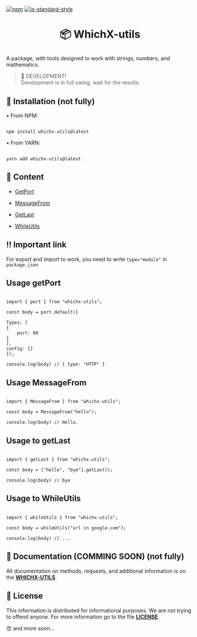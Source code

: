

[![npm](https://img.shields.io/npm/dt/whichx-utils.svg?style=flat-square)](https://npmjs.com/package/whichx-utils) [![js-standard-style](https://img.shields.io/badge/code%20style-standard-brightgreen.svg)](http://standardjs.com)



<h1><p style="text-align: center" align="center">📦 WhichX-utils</p></h1>

A package, with tools designed to work with strings, numbers, and mathematics.

> 🚧 DEVELOPMENT! <br/> 
> Development is in full swing, wait for the results.

## 🔑 Installation (not fully)

• From NPM:

```

npm install whichx-utils@latest

```

• From YARN:

```

yarn add whichx-utils@latest

```

## 📁 Content

- [GetPort](#usage-getport)

- [MessageFrom](#usage-messagefrom)

- [GetLast](#usage-to-getlast)

- [WhileUtils](#usage-to-whileutils)



## ‼️ Important link

For export and import to work, you need to write ```type="module"``` in ```package.json```


## Usage getPort

```NodeJS

import { port } from "whichx-utils";

const body = port.default({

Types: [
{
    port: 80
}
],
config: {}
});

console.log(body) // { type: "HTTP" }

```



## Usage MessageFrom

```NodeJS

import { MessageFrom } from "whichx-utils";

const body = MessageFrom("hello");

console.log(body) // Hello.

```



## Usage to getLast

```NodeJS

import { getLast } from "whichx-utils";

const body = ["hello", "bye"].getLast();

console.log(body) // bye

```



## Usage to WhileUtils

```NodeJS

import { whileUtils } from "whichx-utils";

const body = whileUtils("url in google.com");

console.log(body) // ...

```

## 📁 Documentation (COMMING SOON) (not fully)

All documentation on methods, requests, and additional information is on the **[WHICHX-UTILS](whichx-utils.github.io)**.

## 📃 License 

This information is distributed for informational purposes. We are not trying to offend anyone. For more information go to the file **[LICENSE](https://github.com/spelsinx/whichx-utils/blob/main/LICENSE)**. 

😍 and more soon...
